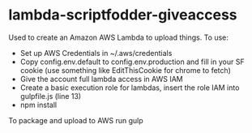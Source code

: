 # lambda-scriptfodder-giveaccess
Used to create an Amazon AWS Lambda to upload things. To use:
- Set up AWS Credentials in ~/.aws/credentials
- Copy config.env.default to config.env.production and fill in your SF cookie (use something like EditThisCookie for chrome to fetch)
- Give the account full lambda access in AWS IAM
- Create a basic execution role for lambdas, insert the role IAM into gulpfile.js (line 13)
- npm install

To package and upload to AWS run 
gulp
